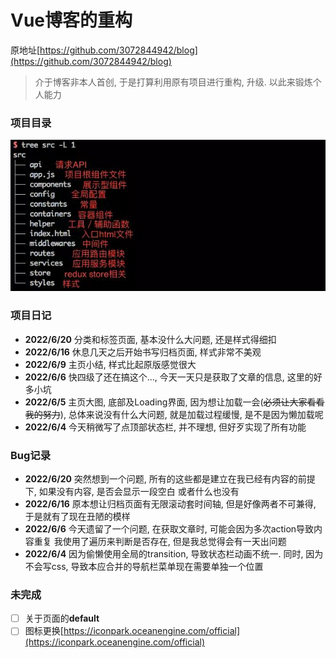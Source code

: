 # Vue博客的重构
原地址[https://github.com/3072844942/blog](https://github.com/3072844942/blog)

> 介于博客非本人首创, 于是打算利用原有项目进行重构, 升级. 以此来锻炼个人能力

### 项目目录
![img.png](src/assets/img/img.png)
### 项目日记
+ **2022/6/20** 分类和标签页面, 基本没什么大问题, 还是样式得细扣
+ **2022/6/16** 休息几天之后开始书写归档页面, 样式非常不美观
+ **2022/6/9** 主页小结, 样式比起原版感觉很大
+ **2022/6/6** 快四级了还在搞这个..., 今天一天只是获取了文章的信息, 这里的好多小坑
+ **2022/6/5** 主页大图, 底部及Loading界面, 因为想让加载一会(~~必须让大家看看我的努力~~),
  总体来说没有什么大问题, 就是加载过程缓慢, 是不是因为懒加载呢
+ **2022/6/4** 今天稍微写了点顶部状态栏, 并不理想, 但好歹实现了所有功能

### Bug记录
+ **2022/6/20** 突然想到一个问题, 所有的这些都是建立在我已经有内容的前提下, 如果没有内容, 是否会显示一段空白 或者什么也没有
+ **2022/6/16** 原本想让归档页面有无限滚动套时间轴, 但是好像两者不可兼得, 于是就有了现在丑陋的模样
+ **2022/6/6** 今天遗留了一个问题, 在获取文章时, 可能会因为多次action导致内容重复
我使用了遍历来判断是否存在, 但是我总觉得会有一天出问题
+ **2022/6/4** 因为偷懒使用全局的transition, 导致状态栏动画不统一. 
同时, 因为不会写css, 导致本应合并的导航栏菜单现在需要单独一个位置

### 未完成
- [ ] 关于页面的**default**
- [ ] 图标更换[https://iconpark.oceanengine.com/official](https://iconpark.oceanengine.com/official)